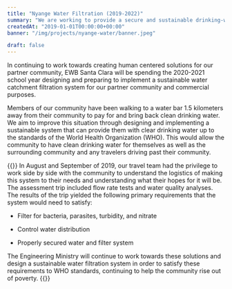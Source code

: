 ```yaml
---
title: "Nyange Water Filtration (2019-2022)"
summary: "We are working to provide a secure and sustainable drinking-water system that can filter for bacteria, parasites, turbidity, and nitrates, and control water distribution."
createdAt: "2019-01-01T00:00:00+00:00" 
banner: "/img/projects/nyange-water/banner.jpeg"

draft: false
---
```


In continuing to work towards creating human centered solutions for our partner community, EWB Santa Clara will be spending the 2020-2021 school year designing and preparing to implement a sustainable water catchment filtration system for our partner community and commercial purposes.

Members of our community have been walking to a water bar 1.5 kilometers away from their community to pay for and bring back clean drinking water. We aim to improve this situation through designing and implementing a sustainable system that can provide them with clear drinking water up to the standards of the World Health Organization (WHO). This would allow the community to have clean drinking water for themselves as well as the surrounding community and any travelers driving past their community.

{{<sidebyside src="/img/projects/nyange-water/img1.jpeg">}}
In August and September of 2019, our travel team had the privilege to work side by side with the community to understand the logistics of making this system to their needs and understanding what their hopes for it will be. The assessment trip included flow rate tests and water quality analyses. The results of the trip yielded the following primary requirements that the system would need to satisfy:

- Filter for bacteria, parasites, turbidity, and nitrate

- Control water distribution

- Properly secured water and filter system

The Engineering Ministry will continue to work towards these solutions and design a sustainable water filtration system in order to satisfy these requirements to WHO standards, continuing to help the community rise out of poverty.
{{</sidebyside>}}